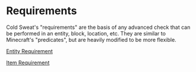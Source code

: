# Requirements

Cold Sweat's "requirements" are the basis of any advanced check that can be performed in an entity, block, location, etc. They are similar to Minecraft's "predicates", but are heavily modified to be more flexible.&#x20;

[Entity Requirement](entity-requirement.md)

[Item Requirement](item-requirement.md)
